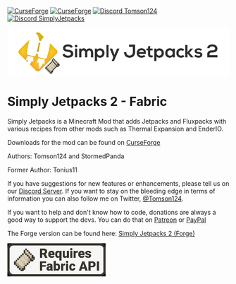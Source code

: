 [![CurseForge](http://cf.way2muchnoise.eu/simply-jetpacks-2-fabric.svg)](https://www.curseforge.com/minecraft/mc-mods/simply-jetpacks-2-fabric)
[![CurseForge](http://cf.way2muchnoise.eu/versions/simply-jetpacks-2-fabric.svg)](https://www.curseforge.com/minecraft/mc-mods/simply-jetpacks-2-fabric)
[![Discord Tomson124](https://img.shields.io/badge/Discord-Tomson124-738bd7.svg?style=flat-square)](https://discord.gg/CcbJjRh)
[![Discord SimplyJetpacks](https://img.shields.io/badge/Discord-SimplyJetpacks-738bd7.svg?style=flat-square)](https://discord.gg/v5qJysC)

![Simply Jetpacks 2 Logo](https://raw.githubusercontent.com/tomheaton/SimplyJetpacks2-fabric/1.16/src/main/resources/assets/simplyjetpacks/logo.png "Simply Jetpacks 2 Logo")

# Simply Jetpacks 2 - Fabric

Simply Jetpacks is a Minecraft Mod that adds Jetpacks and Fluxpacks with various recipes from other mods such as Thermal Expansion and EnderIO.

Downloads for the mod can be found on [CurseForge](https://www.curseforge.com/minecraft/mc-mods/simply-jetpacks-2-fabric "CurseForge - Simply Jetpacks 2 - Fabric")

Authors: Tomson124 and StormedPanda

Former Author: Tonius11

If you have suggestions for new features or enhancements, please tell us on our [Discord Server](https://discord.gg/CcbJjRh "Tomson124 Discord").
If you want to stay on the bleeding edge in terms of information you can also follow me on Twitter, [@Tomson124](https://twitter.com/Tomson124 "Tomson124 Twitter").

If you want to help and don't know how to code, donations are always a good way to support the devs.
You can do that on [Patreon](https://www.patreon.com/Tomson124 "Tomson124 Patreon") or [PayPal](https://www.paypal.me/Tomson124 "Tomson124 PayPal")

The Forge version can be found here: [Simply Jetpacks 2 (Forge)](https://www.curseforge.com/minecraft/mc-mods/simply-jetpacks-2 "CurseForge - Simply Jetpacks 2 (Forge)")

[![Requires Fabric API](https://raw.githubusercontent.com/tomheaton/SimplyJetpacks2-fabric/1.16/src/main/resources/assets/simplyjetpacks/requires_fabric_api.jpeg "Requires Fabric API")](https://www.curseforge.com/minecraft/mc-mods/fabric-api)